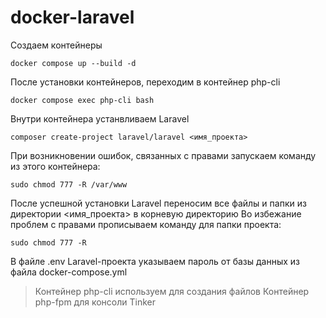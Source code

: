 # docker-laravel

Создаем контейнеры
```
docker compose up --build -d
```
После установки контейнеров, переходим в контейнер php-cli 
```
docker compose exec php-cli bash
```
Внутри контейнера устанвливаем Laravel 
```
composer create-project laravel/laravel <имя_проекта>
```
При возникновении ошибок, связанных с правами запускаем команду из этого контейнера: 
```
sudo chmod 777 -R /var/www
```
После успешной установки Laravel переносим все файлы и папки из директории <имя_проекта> в корневую директорию
Во избежание проблем с правами прописываем команду для папки проекта: 
```
sudo chmod 777 -R
```
В файле .env Laravel-проекта указываем пароль от базы данных из файла docker-compose.yml

> Контейнер php-cli используем для создания файлов
> Контейнер php-fpm для консоли Tinker
